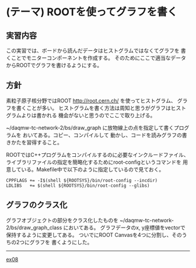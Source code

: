 (テーマ) ROOTを使ってグラフを書く
=================================

実習内容
--------

この実習では、ボードから読んだデータはヒストグラムではなくてグラフを
書くことでモニターコンポーネントを作成する。
そのためにここで適当なデータからROOTでグラフを書けるようにする。

方針
----

素粒子原子核分野ではROOT http://root.cern.ch/ を使ってヒストグラム、
グラフを書くことが多い。
ヒストグラムを書く方法は周知と思うがグラフはヒストグラムよりは書かれる
機会がないと思うのでここで取り上げる。

~/daqmw-tc-network-2/bs/draw_graph に放物線上の点を指定して書くプログラムを
おいてある。コピー、コンパイルして
動かし、コードを読みグラフの書きかたを習得すること。

ROOTではC++プログラムをコンパイルするのに必要なインクルードファイル、
ライブラリファイルの指定を簡略化するためにroot-configというコマンドを
用意している。Makefile中で以下のように指定しているので見ておく。

    CPPFLAGS += -I$(shell ${ROOTSYS}/bin/root-config --incdir)
    LDLIBS   += $(shell ${ROOTSYS}/bin/root-config --glibs)

グラフのクラス化
----------------

グラフオブジェクトの部分をクラス化したものを
~/daqmw-tc-network-2/bs/draw_graph_class においてある。
グラフデータのx, y座標値をvectorで保持するように変更してある。
ついでにROOT Canvasを4つに分割し、そのうちの2つにグラフを
書くようにした。

---

[ex08](../ex08/)
